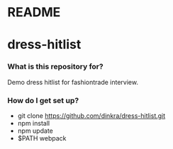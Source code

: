 # README #
# dress-hitlist

### What is this repository for? ###

Demo dress hitlist for fashiontrade interview.

### How do I get set up? ###

- git clone https://github.com/dinkra/dress-hitlist.git
- npm install
- npm update
- $PATH webpack